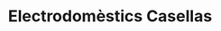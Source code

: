 ---
title: "Electrodomèstics Casellas"
url: /girona/electrodomestics-casellas/
shop: electrónica
---